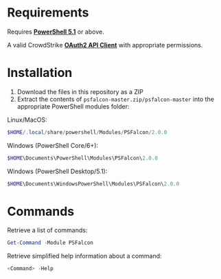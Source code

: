 # Requirements
Requires **[PowerShell 5.1](https://github.com/PowerShell/PowerShell#get-powershell)** or above.

A valid CrowdStrike **[OAuth2 API Client](https://falcon.crowdstrike.com/support/api-clients-and-keys)** with appropriate permissions.

# Installation
1. Download the files in this repository as a ZIP
2. Extract the contents of `psfalcon-master.zip/psfalcon-master` into the appropriate PowerShell modules folder:

Linux/MacOS:
```powershell
$HOME/.local/share/powershell/Modules/PSFalcon/2.0.0
```
Windows (PowerShell Core/6+):
```powershell
$HOME\Documents\PowerShell\Modules\PSFalcon\2.0.0
```
Windows (PowerShell Desktop/5.1):
```powershell
$HOME\Documents\WindowsPowerShell\Modules\PSFalcon\2.0.0
```

# Commands
Retrieve a list of commands:
```powershell
Get-Command -Module PSFalcon
```

Retrieve simplified help information about a command:
```powershell
<Command> -Help
```

